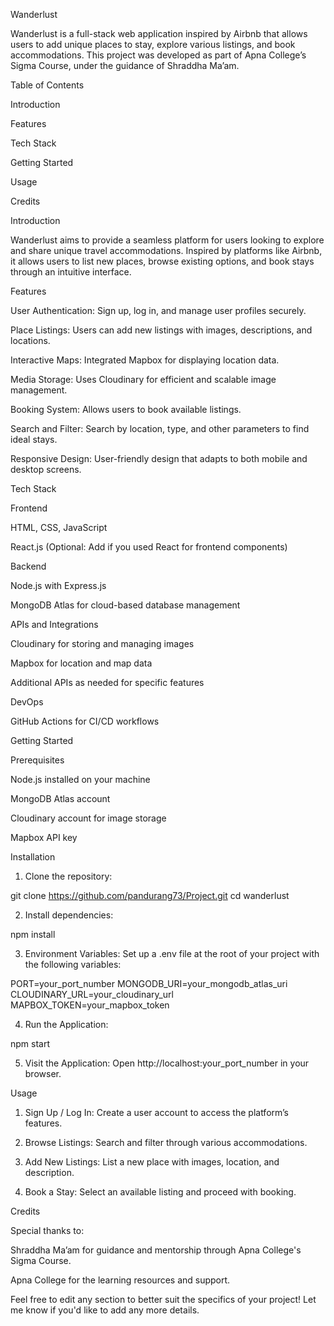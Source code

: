 Wanderlust

Wanderlust is a full-stack web application inspired by Airbnb that allows users to add unique places to stay, explore various listings, and book accommodations. This project was developed as part of Apna College’s Sigma Course, under the guidance of Shraddha Ma’am.

Table of Contents

Introduction

Features

Tech Stack

Getting Started

Usage



Credits



Introduction

Wanderlust aims to provide a seamless platform for users looking to explore and share unique travel accommodations. Inspired by platforms like Airbnb, it allows users to list new places, browse existing options, and book stays through an intuitive interface.

Features

User Authentication: Sign up, log in, and manage user profiles securely.

Place Listings: Users can add new listings with images, descriptions, and locations.

Interactive Maps: Integrated Mapbox for displaying location data.

Media Storage: Uses Cloudinary for efficient and scalable image management.

Booking System: Allows users to book available listings.

Search and Filter: Search by location, type, and other parameters to find ideal stays.

Responsive Design: User-friendly design that adapts to both mobile and desktop screens.


Tech Stack

Frontend

HTML, CSS, JavaScript

React.js (Optional: Add if you used React for frontend components)


Backend

Node.js with Express.js

MongoDB Atlas for cloud-based database management


APIs and Integrations

Cloudinary for storing and managing images

Mapbox for location and map data

Additional APIs as needed for specific features


DevOps

GitHub Actions for CI/CD workflows


Getting Started

Prerequisites

Node.js installed on your machine

MongoDB Atlas account

Cloudinary account for image storage

Mapbox API key


Installation

1. Clone the repository:

git clone https://github.com/pandurang73/Project.git
cd wanderlust


2. Install dependencies:

npm install


3. Environment Variables: Set up a .env file at the root of your project with the following variables:

PORT=your_port_number
MONGODB_URI=your_mongodb_atlas_uri
CLOUDINARY_URL=your_cloudinary_url
MAPBOX_TOKEN=your_mapbox_token


4. Run the Application:

npm start


5. Visit the Application: Open http://localhost:your_port_number in your browser.



Usage

1. Sign Up / Log In: Create a user account to access the platform’s features.


2. Browse Listings: Search and filter through various accommodations.


3. Add New Listings: List a new place with images, location, and description.


4. Book a Stay: Select an available listing and proceed with booking.





Credits

Special thanks to:

Shraddha Ma’am for guidance and mentorship through Apna College's Sigma Course.

Apna College for the learning resources and support.




Feel free to edit any section to better suit the specifics of your project! Let me know if you'd like to add any more details.
